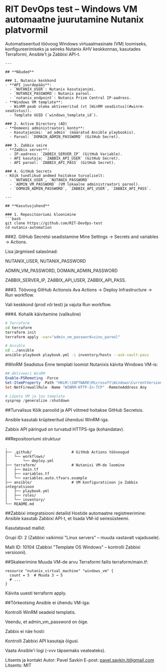 # RIT DevOps test – Windows VM automaatne juurutamine Nutanix platvormil

Automatiseeritud töövoog Windows virtuaalmasinate (VM) loomiseks, konfigureerimiseks ja seireks Nutanix AHV keskkonnas, kasutades Terraformi, Ansible't ja Zabbixi API-t.
```
---

## **Nõuded**

### 1. Nutanix keskkond
- **API juurdepääs**:
  - `NUTANIX_USER`: Nutanix kasutajanimi.
  - `NUTANIX_PASSWORD`: Nutanix parool.
  - `nutanix_endpoint`: Nutanix Prism Central IP-aadress.
- **Windows VM template**:
  - WinRM peab olema aktiveeritud (vt [WinRM seadistus](#winrm-seadistus)).
  - Template UUID (`windows_template_id`).

### 2. Active Directory (AD)
- **Domeeni administraatori konto**:
  - Kasutajanimi: `ad_admin` (määratud Ansible playbookis).
  - Parool: `DOMAIN_ADMIN_PASSWORD` (GitHub Secret).

### 3. Zabbix seire
- **Zabbix server**:
  - IP-aadress: `ZABBIX_SERVER_IP` (GitHub Variable).
  - API kasutaja: `ZABBIX_API_USER` (GitHub Secret).
  - API parool: `ZABBIX_API_PASS` (GitHub Secret).

### 4. GitHub Secrets
- Kõik tundlikud andmed hoitakse turvaliselt:
  - `NUTANIX_USER`, `NUTANIX_PASSWORD`
  - `ADMIN_VM_PASSWORD` (VM lokaalne administraatori parool).
  - `DOMAIN_ADMIN_PASSWORD`, `ZABBIX_API_USER`, `ZABBIX_API_PASS`.

---

## **Kasutusjuhend**

### 1. Repositooriumi kloonimine
```bash
git clone https://github.com/RIT-DevOps-test
cd nutanix-automation
```

###2. GitHub Secretsi seadistamine
Mine Settings → Secrets and variables → Actions.

Lisa järgmised salasõnad:

NUTANIX_USER, NUTANIX_PASSWORD

ADMIN_VM_PASSWORD, DOMAIN_ADMIN_PASSWORD

ZABBIX_SERVER_IP, ZABBIX_API_USER, ZABBIX_API_PASS.

###3. Töövoog GitHub Actionsis
Ava Actions → Deploy Infrastructure → Run workflow.

Vali keskkond (prod või test) ja vajuta Run workflow.

###4. Kohalik käivitamine (valikuline)
```bash
# Terraform
cd terraform
terraform init
terraform apply -var="admin_vm_password=sinu_parool"

# Ansible
cd ../ansible
ansible-playbook playbook.yml -i inventory/hosts --ask-vault-pass
```
#WinRM Seadistus
Enne templati loomist Nutanixis käivita Windows VM-is:

```powershell
## Aktiveeri WinRM
Enable-PSRemoting -Force
Set-ItemProperty -Path "HKLM:\SOFTWARE\Microsoft\Windows\CurrentVersion\Policies\System" -Name "ConsentPromptBehaviorAdmin" -Value 0
Set-NetFirewallRule -Name "WINRM-HTTP-In-TCP" -RemoteAddress Any

# Lõpeta VM ja loo template
sysprep /generalize /shutdown
```
##Turvalisus
Kõik paroolid ja API võtmed hoitakse GitHub Secretsis.

Ansible kasutab krüpteeritud ühendusi WinRM-iga.

Zabbix API päringud on turvatud HTTPS-iga (kohandatav).

##Repositooriumi struktuur
```
.
├── .github/                  # GitHub Actions töövoogud
│   └── workflows/
│       └── deploy.yml
├── terraform/                # Nutanixi VM-de loomine
│   ├── main.tf
│   ├── variables.tf
│   └── variables.auto.tfvars.example
├── ansible/                  # VM konfiguratsioon ja Zabbix integratsioon
│   ├── playbook.yml
│   ├── roles/
│   └── inventory/
└── README.md
```
##Zabbixi integratsiooni detailid
Hostide automaatne registreerimine: Ansible kasutab Zabbixi API-t, et lisada VM-id seiresüsteemi.

Kasutatavad mallid:

Grupi ID: 2 (Zabbixi vaikimisi "Linux servers" – muuda vastavalt vajadusele).

Malli ID: 10104 (Zabbixi "Template OS Windows" – kontrolli Zabbixi versiooni).

##Skaleerimine
Muuda VM-de arvu Terraformi failis terraform/main.tf:

```hcl
resource "nutanix_virtual_machine" "windows_vm" {
  count = 5  # Muuda 3 → 5
  # ...
}
```
Käivita uuesti terraform apply.

##Tõrkeotsing
Ansible ei ühendu VM-iga:

Kontrolli WinRM seadeid templatis.

Veendu, et admin_vm_password on õige.

Zabbix ei näe hosti:

Kontrolli Zabbixi API kasutaja õigusi.

Vaata Ansible'i logi (-vvv täpsemaks veateateks).

Litsents ja kontakt
Autor: Pavel Savkin
E-post: pavel.savkin.it@gmail.com
Litsents: MIT

